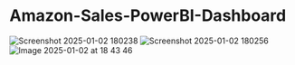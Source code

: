 # Amazon-Sales-PowerBI-Dashboard

![Screenshot 2025-01-02 180238](https://github.com/user-attachments/assets/504a5861-1520-43ef-8b38-a6c7ab5c5f50)
![Screenshot 2025-01-02 180256](https://github.com/user-attachments/assets/b0e211ee-9780-452f-a4f8-d0e49bd69bf2)
![Image 2025-01-02 at 18 43 46](https://github.com/user-attachments/assets/d9c6646c-56d4-43dc-b981-c725bb5c6ef2)

